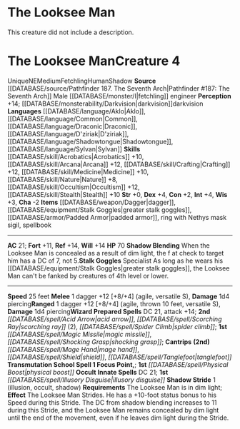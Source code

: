 ﻿---
ac: '21'
alignment: NE
charisma: '-2'
constitution: '+2'
creature_ability:
- Shadow Blending
- Shadow Stride
- Stalk Goggles
dexterity: '+4'
fortitude: '+11'
hp: '70'
id: '2453'
intelligence: '+4'
land_speed: '25'
language:
- '[[DATABASE/language/Aklo|Aklo]]'
- '[[DATABASE/language/Common|Common]]'
- '[[DATABASE/language/D''ziriak|D''ziriak]]'
- '[[DATABASE/language/Draconic|Draconic]]'
- '[[DATABASE/language/Shadowtongue|Shadowtongue]]'
- '[[DATABASE/language/Sylvan|Sylvan]]'
level: '4'
max_speed: '25'
name: The Looksee Man
perception: '+14'
rarity: Unique
reflex: '+14'
sense:
- '[[DATABASE/monsterability/Darkvision|darkvision]] darkvision'
size: Medium
skill:
- '[[DATABASE/skill/Acrobatics|Acrobatics]] +10'
- '[[DATABASE/skill/Arcana|Arcana]] +12'
- '[[DATABASE/skill/Crafting|Crafting]] +12'
- '[[DATABASE/skill/Medicine|Medicine]] +10'
- '[[DATABASE/skill/Nature|Nature]] +8'
- '[[DATABASE/skill/Occultism|Occultism]] +12'
- '[[DATABASE/skill/Stealth|Stealth]] +10'
source: '[[DATABASE/source/Pathfinder 187. The Seventh Arch|Pathfinder #187: The Seventh
  Arch]]'
speed:
- 25 feet
spell:
- '[[DATABASE/spell/Acid Arrow|Acid Arrow]]'
- '[[DATABASE/spell/Illusory Disguise|IllusoryDisguise]]'
- '[[DATABASE/spell/Mage Hand|Mage Hand]]'
- '[[DATABASE/spell/Magic Missile|Magic Missile]]'
- '[[DATABASE/spell/Physical Boost|Physical Boost]]'
- '[[DATABASE/spell/Scorching Ray|Scorching Ray]]'
- '[[DATABASE/spell/Shield|Shield]]'
- '[[DATABASE/spell/Shocking Grasp|ShockingGrasp]]'
- '[[DATABASE/spell/Spider Climb|Spider Climb]]'
- '[[DATABASE/spell/Tanglefoot|Tanglefoot]]'
strength: '+0'
strength_req: '0'
strongest_save:
- Reflex
- Will
trait:
- '[[DATABASE/trait/Fetchling|Fetchling]]'
- '[[DATABASE/trait/Human|Human]]'
- '[[DATABASE/trait/Shadow|Shadow]]'
- '[[DATABASE/trait/Unique|Unique]]'
type: Creature
vision: Darkvision
weakest_save:
- Fortitude
will: '+14'
wisdom: '+3'

---
# The Looksee Man

This creature did not include a description.

# The Looksee Man<span class="item-type">Creature 4</span>

<span class="trait-unique item-trait">Unique</span><span class="trait-alignment item-trait">NE</span><span class="trait-size item-trait">Medium</span><span class="item-trait">Fetchling</span><span class="item-trait">Human</span><span class="item-trait">Shadow</span>
**Source** [[DATABASE/source/Pathfinder 187. The Seventh Arch|Pathfinder #187: The Seventh Arch]]
Male [[DATABASE/monster/I|fetchling]] engineer
**Perception** +14; [[DATABASE/monsterability/Darkvision|darkvision]]darkvision
**Languages** [[DATABASE/language/Aklo|Aklo]], [[DATABASE/language/Common|Common]], [[DATABASE/language/Draconic|Draconic]], [[DATABASE/language/D'ziriak|D'ziriak]], [[DATABASE/language/Shadowtongue|Shadowtongue]], [[DATABASE/language/Sylvan|Sylvan]]
**Skills** [[DATABASE/skill/Acrobatics|Acrobatics]] +10, [[DATABASE/skill/Arcana|Arcana]] +12, [[DATABASE/skill/Crafting|Crafting]] +12, [[DATABASE/skill/Medicine|Medicine]] +10, [[DATABASE/skill/Nature|Nature]] +8, [[DATABASE/skill/Occultism|Occultism]] +12, [[DATABASE/skill/Stealth|Stealth]] +10
**Str** +0, **Dex** +4, **Con** +2, **Int** +4, **Wis** +3, **Cha** -2
**Items** [[DATABASE/weapon/Dagger|dagger]], [[DATABASE/equipment/Stalk Goggles|greater stalk goggles]], [[DATABASE/armor/Padded Armor|padded armor]], ring with Nethys mask sigil, spellbook

---
**AC** 21; **Fort** +11, **Ref** +14, **Will** +14
**HP** 70
<span class="in-box-ability">**Shadow Blending** When the Looksee Man is concealed as a result of dim light, the f at check to target him has a DC of 7, not 5.</span><span class="in-box-ability">**Stalk Goggles** Specialist As long as he wears his [[DATABASE/equipment/Stalk Goggles|greater stalk goggles]], the Looksee Man can't be fanked by creatures of 4th level or lower.</span>

---
**Speed** 25 feet
<span class="in-box-ability">**Melee** <span class="action-icon">1</span> dagger +12 [+8/+4] (agile, versatile S), **Damage** 1d4 piercing</span><span class="in-box-ability">**Ranged** <span class="action-icon">1</span> dagger +12 [+8/+4] (agile, thrown 10 feet, versatile S), **Damage** 1d4 piercing</span>**Wizard Prepared Spells** DC 21, attack +14; **2nd** _[[DATABASE/spell/Acid Arrow|acid arrow]]_, _[[DATABASE/spell/Scorching Ray|scorching ray]]_ (2), _[[DATABASE/spell/Spider Climb|spider climb]]_; **1st** _[[DATABASE/spell/Magic Missile|magic missile]]_, _[[DATABASE/spell/Shocking Grasp|shocking grasp]]_; **Cantrips** **(2nd)** _[[DATABASE/spell/Mage Hand|mage hand]]_, _[[DATABASE/spell/Shield|shield]]_, _[[DATABASE/spell/Tanglefoot|tanglefoot]]_
**Transmutation School Spell 1 Focus Point,**; **1st** _[[DATABASE/spell/Physical Boost|physical boost]]_
**Occult Innate Spells** DC 21; **1st** _[[DATABASE/spell/Illusory Disguise|illusory disguise]]_
<span class="in-box-ability">**Shadow Stride** <span class="action-icon">1</span> (illusion, occult, shadow) **Requirements** The Looksee Man is in dim light; **Effect** The Looksee Man Strides. He has a +10-foot status bonus to his Speed during this Stride. The DC from shadow blending increases to 11 during this Stride, and the Looksee Man remains concealed by dim light until the end of the movement, even if he leaves dim light during the Stride.</span>